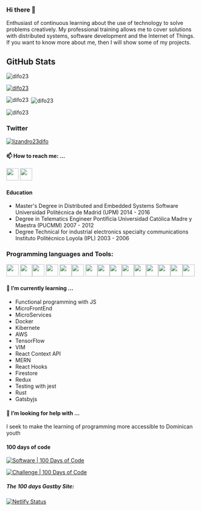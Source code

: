 ### Hi there 👋
Enthusiast of continuous learning about the use of technology to solve problems creatively. My professional training allows me to cover solutions with distributed systems, software development and the Internet of Things. If you want to know more about me, then I will show some of my projects.

## GitHub Stats

<p align="left"> <img src="https://komarev.com/ghpvc/?username=difo23&label=Profile%20views&color=0e75b6&style=flat" alt="difo23" /> </p>

<p align="left"> <a href="https://github.com/ryo-ma/github-profile-trophy"><img src="https://github-profile-trophy.vercel.app/?username=difo23" alt="difo23" /></a> </p>


<p><img align="left" src="https://github-readme-stats.vercel.app/api/top-langs?username=difo23&show_icons=true&locale=en&layout=compact" alt="difo23" /></p>

<p>&nbsp;<img align="center" src="https://github-readme-stats.vercel.app/api?username=difo23&show_icons=true&locale=en" alt="difo23" /></p>

<p><img align="center" src="https://github-readme-streak-stats.herokuapp.com/?user=difo23&" alt="difo23" /></p>


### Twitter

<p align="left"> <a href="https://twitter.com/lizandro23difo" target="blank"><img src="https://img.shields.io/twitter/follow/lizandro23difo?logo=twitter&style=for-the-badge" alt="lizandro23difo" /></a> </p>

#### 📫 How to reach me: ...

[<img height="32" width="32" src="https://www.downloadclipart.net/thumb/resume-png-clipart.png" />](https://lizandrocv.herokuapp.com/)  [<img height="32" width="32" src="https://cdn.jsdelivr.net/npm/simple-icons@v3/icons/linkedin.svg" />]( https://www.linkedin.com/in/lizandro23difo/)  



#### Education

* Master's Degree in Distributed and Embedded Systems Software
  Universidad Politécnica de Madrid (UPM)
  2014 - 2016
* Degree in Telematics Engineer
  Pontificia Universidad Católica Madre y Maestra (PUCMM)
  2007 - 2012
* Degree Technical for industrial electronics specialty communications
  Instituto Politécnico Loyola (IPL)
  2003 - 2006
  
### Programming languages and Tools:
<img height="32" width="32" src="https://img.icons8.com/color/2x/javascript.png" /> <img height="32" width="32" src="https://img.icons8.com/color/2x/react-native.png" /><img height="32" width="32" src="https://img.icons8.com/color/2x/nodejs.png" />
<img height="32" width="32" src="https://img.icons8.com/color/2x/mongodb.png" />
<img height="32" width="32" src="https://img.icons8.com/color/2x/python.png" /><img height="32" width="32" src="https://img.icons8.com/color/2x/html-5.png" />
<img height="32" width="32" src="https://img.icons8.com/color/2x/css3.png" /><img height="32" width="32" src="https://simpleicons.org/icons/git.svg" /><img height="32" width="32" src="https://camo.githubusercontent.com/c82d5dbe0efc4f71771b4c656fd96b91d6103a8d/68747470733a2f2f7777772e6761747362796a732e636f6d2f4761747362792d4d6f6e6f6772616d2e737667" /><img height="32" width="32" src="https://simpleicons.org/icons/deno.svg" /><img height="32" width="32" src="https://img.icons8.com/color/2x/visual-studio-code-2019.png" /><img height="32" width="32" src="https://img.icons8.com/color/2x/ubuntu.png" /><img height="32" width="32" src="https://img.icons8.com/color/2x/hadoop-distributed-file-system.png" /><img height="32" width="32" src="https://img.icons8.com/color/2x/linux.png" /><img height="32" width="32" src="https://img.icons8.com/color/2x/more.png" />





#### 🌱 I’m currently learning ...

* Functional programming with JS
* MicroFrontEnd
* MicroServices
* Docker
* Kibernete
* AWS
* TensorFlow
* VIM
* React Context API
* MERN
* React Hooks
* Firestore
* Redux
* Testing with jest
* Rust
* Gatsbyjs

#### 🤔 I’m looking for help with ...
 
I seek to make the learning of programming more accessible to Dominican youth




#### 100 days of code

[![Software | 100 Days of Code](https://www.software.com/badges/100-days-of-code)](https://www.software.com/100-days-of-code)

[![Challenge | 100 Days of Code](https://img.shields.io/static/v1?label=Challenge&labelColor=384357&message=100%20Days%20of%20Code&color=00b4ee&style=for-the-badge&link=https://www.100daysofcode.com)](https://difo23the100daysofcode.netlify.app)

##### The 100 days Gastby Site:
[![Netlify Status](https://api.netlify.com/api/v1/badges/958582c3-7898-41a9-a4a9-a96b96b338bd/deploy-status)](https://difo23the100daysofcode.netlify.app/)

<!--
**difo23/difo23** is a ✨ _special_ ✨ repository because its `README.md` (this file) appears on your GitHub profile.

Here are some ideas to get you started:


- 🌱 I’m currently learning ...
- 👯 I’m looking to collaborate on ...
- 🤔 I’m looking for help with ...
- 💬 Ask me about ...
- 📫 How to reach me: ...
- 😄 Pronouns: ...
- ⚡ Fun fact: ...
-->
